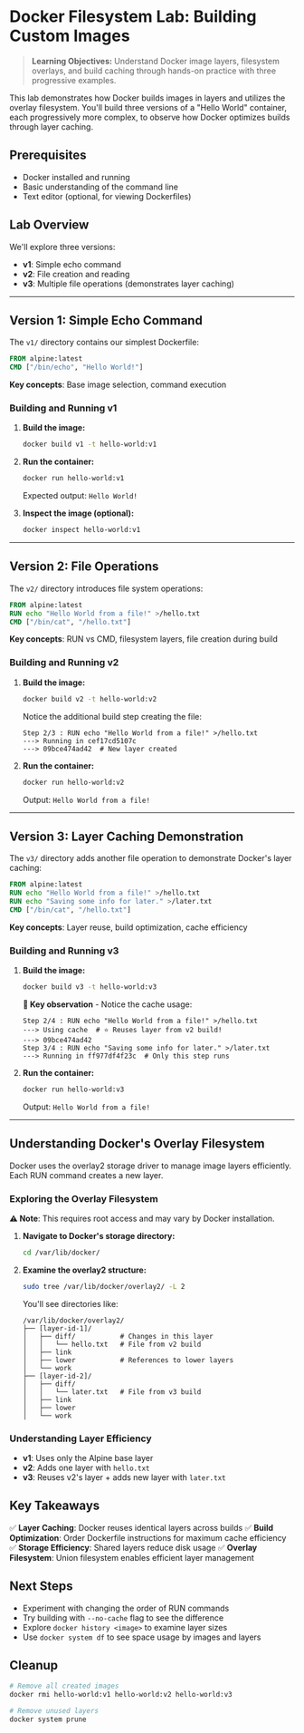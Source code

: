 # Docker Filesystem Lab: Building Custom Images

> **Learning Objectives:** Understand Docker image layers, filesystem overlays, and build caching through hands-on practice with three progressive examples.

This lab demonstrates how Docker builds images in layers and utilizes the overlay filesystem. You'll build three versions of a "Hello World" container, each progressively more complex, to observe how Docker optimizes builds through layer caching.

## Prerequisites

- Docker installed and running
- Basic understanding of the command line
- Text editor (optional, for viewing Dockerfiles)

## Lab Overview

We'll explore three versions:

- **v1**: Simple echo command
- **v2**: File creation and reading
- **v3**: Multiple file operations (demonstrates layer caching)

---

## Version 1: Simple Echo Command

The `v1/` directory contains our simplest Dockerfile:

```dockerfile
FROM alpine:latest
CMD ["/bin/echo", "Hello World!"]
```

**Key concepts**: Base image selection, command execution

### Building and Running v1

1. **Build the image:**

   ```bash
   docker build v1 -t hello-world:v1
   ```

2. **Run the container:**

   ```bash
   docker run hello-world:v1
   ```

   Expected output: `Hello World!`

3. **Inspect the image (optional):**
   ```bash
   docker inspect hello-world:v1
   ```

---

## Version 2: File Operations

The `v2/` directory introduces file system operations:

```dockerfile
FROM alpine:latest
RUN echo "Hello World from a file!" >/hello.txt
CMD ["/bin/cat", "/hello.txt"]
```

**Key concepts**: RUN vs CMD, filesystem layers, file creation during build

### Building and Running v2

1. **Build the image:**

   ```bash
   docker build v2 -t hello-world:v2
   ```

   Notice the additional build step creating the file:

   ```
   Step 2/3 : RUN echo "Hello World from a file!" >/hello.txt
   ---> Running in cef17cd5107c
   ---> 09bce474ad42  # New layer created
   ```

2. **Run the container:**

   ```bash
   docker run hello-world:v2
   ```

   Output: `Hello World from a file!`

---

## Version 3: Layer Caching Demonstration

The `v3/` directory adds another file operation to demonstrate Docker's layer caching:

```dockerfile
FROM alpine:latest
RUN echo "Hello World from a file!" >/hello.txt
RUN echo "Saving some info for later." >/later.txt
CMD ["/bin/cat", "/hello.txt"]
```

**Key concepts**: Layer reuse, build optimization, cache efficiency

### Building and Running v3

1. **Build the image:**

   ```bash
   docker build v3 -t hello-world:v3
   ```

   **🎯 Key observation** - Notice the cache usage:

   ```
   Step 2/4 : RUN echo "Hello World from a file!" >/hello.txt
   ---> Using cache  # ⭐ Reuses layer from v2 build!
   ---> 09bce474ad42
   Step 3/4 : RUN echo "Saving some info for later." >/later.txt
   ---> Running in ff977df4f23c  # Only this step runs
   ```

2. **Run the container:**

   ```bash
   docker run hello-world:v3
   ```

   Output: `Hello World from a file!`

---

## Understanding Docker's Overlay Filesystem

Docker uses the overlay2 storage driver to manage image layers efficiently. Each RUN command creates a new layer.

### Exploring the Overlay Filesystem

**⚠️ Note**: This requires root access and may vary by Docker installation.

1. **Navigate to Docker's storage directory:**

   ```bash
   cd /var/lib/docker/
   ```

2. **Examine the overlay2 structure:**

   ```bash
   sudo tree /var/lib/docker/overlay2/ -L 2
   ```

   You'll see directories like:

   ```
   /var/lib/docker/overlay2/
   ├── [layer-id-1]/
   │   ├── diff/           # Changes in this layer
   │   │   └── hello.txt   # File from v2 build
   │   ├── link
   │   ├── lower           # References to lower layers
   │   └── work
   ├── [layer-id-2]/
   │   ├── diff/
   │   │   └── later.txt   # File from v3 build
   │   ├── link
   │   ├── lower
   │   └── work
   ```

### Understanding Layer Efficiency

- **v1**: Uses only the Alpine base layer
- **v2**: Adds one layer with `hello.txt`
- **v3**: Reuses v2's layer + adds new layer with `later.txt`

## Key Takeaways

✅ **Layer Caching**: Docker reuses identical layers across builds
✅ **Build Optimization**: Order Dockerfile instructions for maximum cache efficiency
✅ **Storage Efficiency**: Shared layers reduce disk usage
✅ **Overlay Filesystem**: Union filesystem enables efficient layer management

## Next Steps

- Experiment with changing the order of RUN commands
- Try building with `--no-cache` flag to see the difference
- Explore `docker history <image>` to examine layer sizes
- Use `docker system df` to see space usage by images and layers

## Cleanup

```bash
# Remove all created images
docker rmi hello-world:v1 hello-world:v2 hello-world:v3

# Remove unused layers
docker system prune
```
